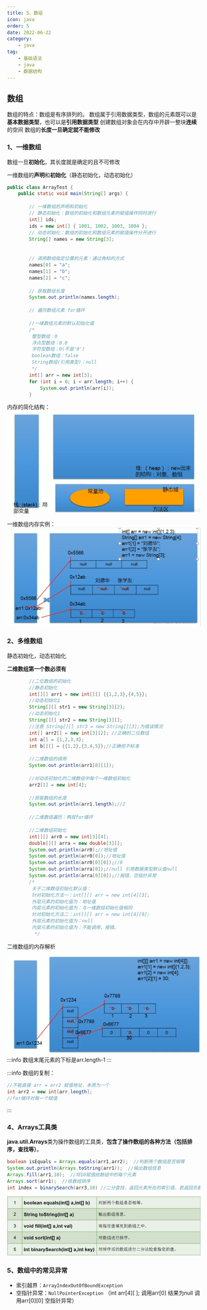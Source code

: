 ```yaml
---
title: 5、数组
icon: java
order: 5
date: 2022-06-22
category: 
    - java
tag: 
    - 基础语法
    - java
    - 数据结构
---
```

## 数组

数组的特点：数组是有序排列的。
数组属于引用数据类型，数组的元素既可以是**基本数据类型**，也可以是**引用数据类型**
创建数组对象会在内存中开辟一整块**连续**的空间
数组的**长度一旦确定就不能修改**

### 1、一维数组

数组一旦**初始化**，其长度就是确定的且不可修改

一维数组的**声明**和**初始化**（静态初始化，动态初始化）

```java
public class ArrayTest {
	public static void main(String[] args) {

		// 一维数组的声明和初始化
		// 静态初始化：数组的初始化和数组元素的赋值操作同时进行
		int[] ids;
		ids = new int[] { 1001, 1002, 1003, 1004 };
		// 动态初始化：数组的初始化和数组元素的赋值操作分开进行
		String[] names = new String[3];
		

		// 调用数组指定位置的元素：通过角标的方式
		names[0] = "a";
		names[1] = "b";
		names[2] = "c";

		// 获取数组长度
		System.out.println(names.length);

		// 遍历数组元素 for循环

		//一维数组元素的默认初始化值
		/*
		 整型数组：0 
		 浮点型数组：0.0 
		 字符型数组：0(不是'0')
		 boolean数组：false 
		 String数组(引用类型)：null
		 */
		int[] arr = new int[3];
		for (int i = 0; i < arr.length; i++) {
			System.out.println(arr[i]);
		}
```

内存的简化结构：  
![image-20220626150314398](https://raw.githubusercontent.com/T4mako/ImageBed/main/image-20220626150314398.png)

一维数组内存实例：  
![image-20220626151804844](https://raw.githubusercontent.com/T4mako/ImageBed/main/image-20220626151804844.png)

### 2、多维数组

静态初始化，动态初始化

**二维数组第一个数必须有**

```java
		//二位数组的初始化
		//静态初始化
		int[][] arr1 = new int[][] {{1,2,3},{4,5}}; 
		//动态初始化1
		String[][] str1 = new String[3][2];
		//动态初始化1
		String[][] str2 = new String[3][];		
		//注意 String[][] str3 = new String[][3];为错误情况
		int[] arr2[] = new int[3][2]; //正确的二位数组
		int a[] = {1,2,3,4};
		int b[][] = {{1,2},{3,4,5}};//正确但不标准
		
		//二维数组的调用
		System.out.println(arr1[0][1]);
		
		//对动态初始化的二维数组中每个一维数组初始化
		arr2[1] = new int[4];
		
		//获取数组的长度
		System.out.println(arr1.length);//2
		
		//二维数组遍历：两层for循环
		
		//二维数组初始化
		int[][] arr0 = new int[3][4];
		double[][] arra = new double[3][];
		System.out.println(arr0);//地址值
		System.out.println(arr0[0]);//地址值
		System.out.println(arr0[0][0]);//0
		System.out.println(arra[0]);//null 引用数据类型默认值null
		System.out.println(arra[0][0]);//报错，空指针异常
		/*
		 关于二维数组初始化默认值：
		 针对初始化方法一：int[][] arr = new int[4][3];
		 外层元素的初始化值为：地址值
		 内层元素的初始化值为：与一维数组初始化值相同
		 针对初始化方法二：int[][] arr = new int[4][0];
		 外层元素的初始化值为：null
		 内层元素的初始化值为：不能调用，报错。
		  */
```

二维数组的内存解析

![image-20220626172438875](https://raw.githubusercontent.com/T4mako/ImageBed/main/image-20220626172438875.png)
:::info
数组末尾元素的下标是arr.length-1
:::

:::info
数组的复制：
```java
//不能直接 arr = arr2 赋值地址，本质为一个
int arr2 = new int[arr.length];
//for循环对每一个赋值
```
:::

### 4、Arrays工具类

**java.util.Arrays**类为操作数组的工具类，**包含了操作数组的各种方法（包括排序，查找等）**。

```java
boolean isEquals = Arrays.equals(arr1,arr2);  //判断两个数组是否相等
System.out.println(Arrays.toString(arr1));  //输出数组信息
Arrays.fill(arr1,10);  //将10赋值给数组中的每个元素
Arrays.sort(arr1);  //给数组排序
int index = binarySearch(arr3,10) //二分查找，返回元素所在的索引值，若返回负数，则未找到
```

![image-20220627162154617](https://raw.githubusercontent.com/T4mako/ImageBed/main/image-20220627162154617.png)

### 5、数组中的常见异常

- 索引越界：`ArrayIndexOutOfBoundException`
- 空指针异常：`NullPointerException`
（int arr\[4\]\[  \]; 调用arr\[0\] 结果为null 调用arr\[0\]\[0\]  空指针异常）